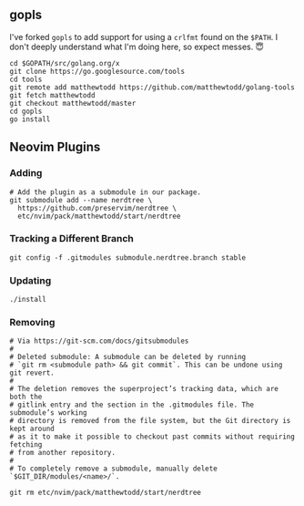 ## gopls

I've forked `gopls` to add support for using a `crlfmt` found on the `$PATH`. I
don't deeply understand what I'm doing here, so expect messes. 😇

```
cd $GOPATH/src/golang.org/x
git clone https://go.googlesource.com/tools
cd tools
git remote add matthewtodd https://github.com/matthewtodd/golang-tools
git fetch matthewtodd
git checkout matthewtodd/master
cd gopls
go install
```

## Neovim Plugins

### Adding

```
# Add the plugin as a submodule in our package.
git submodule add --name nerdtree \
  https://github.com/preservim/nerdtree \
  etc/nvim/pack/matthewtodd/start/nerdtree
```

### Tracking a Different Branch

```
git config -f .gitmodules submodule.nerdtree.branch stable
```

### Updating

```
./install
```

### Removing

```
# Via https://git-scm.com/docs/gitsubmodules
#
# Deleted submodule: A submodule can be deleted by running
# `git rm <submodule path> && git commit`. This can be undone using git revert.
#
# The deletion removes the superproject’s tracking data, which are both the
# gitlink entry and the section in the .gitmodules file. The submodule’s working
# directory is removed from the file system, but the Git directory is kept around
# as it to make it possible to checkout past commits without requiring fetching
# from another repository.
#
# To completely remove a submodule, manually delete `$GIT_DIR/modules/<name>/`.

git rm etc/nvim/pack/matthewtodd/start/nerdtree
```

